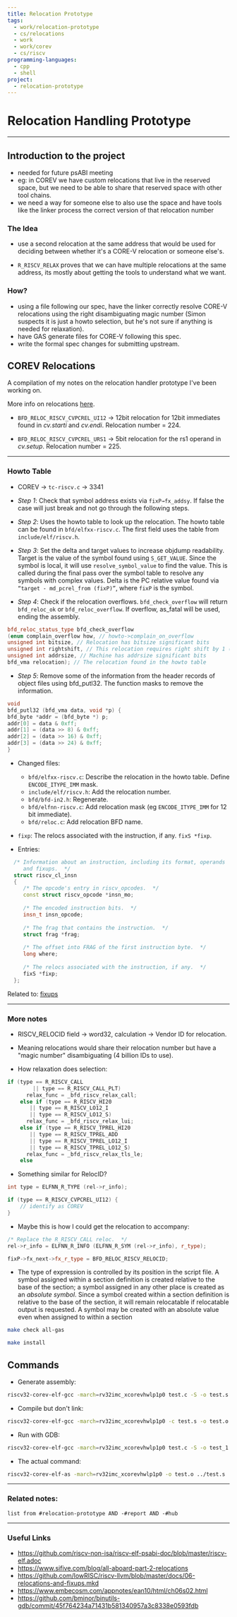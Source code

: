 ```yaml
---
title: Relocation Prototype
tags:
  - work/relocation-prototype
  - cs/relocations
  - work
  - work/corev
  - cs/riscv
programming-languages:
  - cpp
  - shell
project:
  - relocation-prototype
---
```

# Relocation Handling Prototype
---
## Introduction to the project
* needed for future psABI meeting
* eg: in COREV we have custom relocations that live in the reserved space, but we need to be able to share that reserved space with other tool chains.
* we need a way for someone else to also use the space and have tools like the linker process the correct version of that relocation number
	
### The Idea
* use a second relocation at the same address that would be used for deciding between whether it's a CORE-V relocation or someone else's.
- `R_RISCV_RELAX` proves that we can have multiple relocations at the same address, its mostly about getting the tools to understand what we want.

### How?
* using a file following our spec, have the linker correctly resolve CORE-V relocations using the right disambiguating magic number (Simon suspects it is just a howto selection, but he's not sure if anything is needed for relaxation).
* have GAS generate files for CORE-V following this spec.
* write the formal spec changes for submitting upstream.

## COREV Relocations
A compilation of my notes on the relocation handler prototype I've been working on.

More info on relocations [here](notes/relocations.md).

* `BFD_RELOC_RISCV_CVPCREL_UI12` -> 12bit relocation for 12bit immediates found in *cv.starti* and *cv.endi*. Relocation number = 224.

* `BFD_RELOC_RISCV_CVPCREL_URS1` -> 5bit relocation for the rs1 operand in *cv.setup*. Relocation number = 225.

---
### Howto Table
* COREV -> `tc-riscv.c` -> 3341

* *Step 1*: Check that symbol address exists via `fixP→fx_addsy`. If false the case will just break and not go through the following steps.
* *Step 2*: Uses the howto table to look up the relocation. The howto table can be found in `bfd/elfxx-riscv.c`. The first field uses the table from `include/elf/riscv.h`.
* *Step 3*: Set the delta and target values to increase objdump readability. Target is the value of the symbol found using `S_GET_VALUE`. Since the symbol is local, it will use `resolve_symbol_value` to find the value. This is called during the final pass over the symbol table to resolve any symbols with complex values. Delta is the PC relative value found via `“target - md_pcrel_from (fixP)”`, where `fixP` is the symbol.
* *Step 4*: Check if the relocation overflows. `bfd_check_overflow` will return  `bfd_reloc_ok` or `bfd_reloc_overflow`. If overflow, as_fatal will be used, ending the assembly.

```cpp
bfd_reloc_status_type bfd_check_overflow
(enum complain_overflow how, // howto->complain_on_overflow
unsigned int bitsize, // Relocation has bitsize significant bits
unsigned int rightshift, // This relocation requires right shift by 1 (common)
unsigned int addrsize, // Machine has addrsize significant bits
bfd_vma relocation); // The relocation found in the howto table
```

* *Step 5*: Remove some of the information from the header records of object files using bfd_putl32. The function masks to remove the information.

```cpp
void
bfd_putl32 (bfd_vma data, void *p) {
bfd_byte *addr = (bfd_byte *) p;
addr[0] = data & 0xff;
addr[1] = (data >> 8) & 0xff;
addr[2] = (data >> 16) & 0xff;
addr[3] = (data >> 24) & 0xff;
}
```

* Changed files:
  * `bfd/elfxx-riscv.c`: Describe the relocation in the howto table. Define `ENCODE_ITYPE_IMM` mask.
  * `include/elf/riscv.h`: Add the relocation number.
  * `bfd/bfd-in2.h`: Regenerate.
  * `bfd/elfnn-riscv.c`: Add relocation mask (eg `ENCODE_ITYPE_IMM` for 12 bit immediate).
  * `bfd/reloc.c`: Add relocation BFD name.

* `fixp`: The relocs associated with the instruction, if any. `fixS *fixp`.

* Entries:
```cpp
  /* Information about an instruction, including its format, operands
     and fixups.  */
  struct riscv_cl_insn
  {
     /* The opcode's entry in riscv_opcodes.  */
     const struct riscv_opcode *insn_mo;
  
     /* The encoded instruction bits.  */
     insn_t insn_opcode;
  
     /* The frag that contains the instruction.  */
     struct frag *frag;
  
     /* The offset into FRAG of the first instruction byte.  */
     long where;
  
     /* The relocs associated with the instruction, if any.  */
     fixS *fixp;
  };
```

Related to: [fixups](notes/fixups.md)

---
### More notes
* RISCV_RELOCID field -> word32, calculation -> Vendor ID for relocation.
* Meaning relocations would share their relocation number but have a "magic
number" disambiguating (4 billion IDs to use).

* How relaxation does selection:

```cpp
if (type == R_RISCV_CALL
        || type == R_RISCV_CALL_PLT)
      relax_func = _bfd_riscv_relax_call;
    else if (type == R_RISCV_HI20
       || type == R_RISCV_LO12_I
       || type == R_RISCV_LO12_S)
      relax_func = _bfd_riscv_relax_lui;
    else if (type == R_RISCV_TPREL_HI20
       || type == R_RISCV_TPREL_ADD
       || type == R_RISCV_TPREL_LO12_I
       || type == R_RISCV_TPREL_LO12_S)
      relax_func = _bfd_riscv_relax_tls_le;
    else
```

* Something similar for RelocID?

```cpp
int type = ELFNN_R_TYPE (rel->r_info);

if (type == R_RISCV_CVPCREL_UI12) {
	// identify as COREV
}
```

* Maybe this is how I could get the relocation to accompany:
 
``` cpp
/* Replace the R_RISCV_CALL reloc.  */
rel->r_info = ELFNN_R_INFO (ELFNN_R_SYM (rel->r_info), r_type);
```

```cpp
fixP->fx_next->fx_r_type = BFD_RELOC_RISCV_RELOCID;
```

* The type of expression is controlled by its position in the script file.
A symbol assigned within a section definition is created relative to the base
of the section; a symbol assigned in any other place is created as an *absolute
symbol*. Since a symbol created within a section definition is relative to the
base of the section, it will remain relocatable if relocatable output is
requested. A symbol may be created with an absolute value even when assigned to
within a section 

```bash
make check all-gas
```

```bash
make install
```

## Commands
- Generate assembly:
```bash
riscv32-corev-elf-gcc -march=rv32imc_xcorevhwlp1p0 test.c -S -o test.s
```

- Compile but don't link:
```bash
riscv32-corev-elf-gcc -march=rv32imc_xcorevhwlp1p0 -c test.s -o test.o
```

- Run with GDB:
```bash
riscv32-corev-elf-gcc -march=rv32imc_xcorevhwlp1p0 test.c -S -o test_1.s -wrapper gdb,--args
```

- The actual command:
```bash
riscv32-corev-elf-as -march=rv32imc_xcorevhwlp1p0 -o test.o ../test.s
```

---
### Related notes:
```dataview
list from #relocation-prototype AND -#report AND -#hub
```

---
### Useful Links 
- https://github.com/riscv-non-isa/riscv-elf-psabi-doc/blob/master/riscv-elf.adoc
- https://www.sifive.com/blog/all-aboard-part-2-relocations
- https://github.com/lowRISC/riscv-llvm/blob/master/docs/06-relocations-and-fixups.mkd
- https://www.embecosm.com/appnotes/ean10/html/ch06s02.html
- https://github.com/bminor/binutils-gdb/commit/45f764234a71431b581340957a3c8338e0593fdb